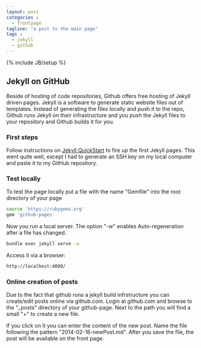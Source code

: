 ```yaml
---
layout: post
categories : 
  - frontpage
tagline: "a post to the main page"
tags : 
  - jekyll
  - github
---
```

{% include JB/setup %}

## Jekyll on GitHub
Beside of hosting of code repositories, Github offers free hosting of Jekyll driven pages. Jekyll is a software to generate static website files out of templates. Instead of generating the files locally and push it to the repo, Github runs Jekyll on their infrastructure and you push the Jekyll files to your repository and Github builds it for you.

<!-- more -->

### First steps
Follow instructions on [Jekyll QuickStart](http://jekyllbootstrap.com/usage/jekyll-quick-start.html) to fire up the first Jekyll pages. This went quite well, except I had to generate an SSH key on my local computer and paste it to my GitHub repository.

### Test locally
To test the page locally put a file with the name "Gemfile" into the root directory of your page
```sh
source 'https://rubygems.org'
gem 'github-pages'
```

Now you run a local server. The option "-w" enables Auto-regeneration after a file has changed.

```sh
bundle exec jekyll serve -w
```

Access it via a browser:

```sh
http://localhost:4000/
```

### Online creation of posts
Due to the fact that github runs a jekyll build infrstructure you can create/edit posts online via github.com. Login at github.com and browse to the "_posts" directory of your github-page. Next to the path you will find a small "+" to create a new file.

If you click on it you can enter the content of the new post. Name the file following the pattern "2014-02-16-newPost.md". After you save the file, the post will be available on the front page.
